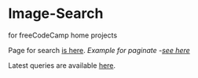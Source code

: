 # Image-Search
for freeCodeCamp home projects


Page for search [is here](https://beautiful-guanaco.glitch.me/api/imagesearch).
*Example for paginate -[see here](https://beautiful-guanaco.glitch.me/api/imagesearch?query=stars&offset=7)*

Latest queries are available [here](https://beautiful-guanaco.glitch.me/api/latest/imagesearch/).
